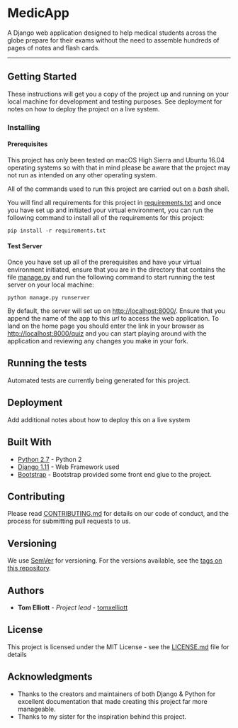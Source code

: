 # MedicApp

A Django web application designed to help medical students across the globe prepare for their exams without the need to assemble hundreds of pages of notes and flash cards.

---

## Getting Started

These instructions will get you a copy of the project up and running on your local machine for development and testing purposes. See deployment for notes on how to deploy the project on a live system.

### Installing
#### Prerequisites
This project has only been tested on macOS High Sierra and Ubuntu 16.04 operating systems so with that in mind please be aware that the project may not run as intended on any other operating system. 

All of the commands used to run this project are carried out on a _bash_ shell. 

You will find all requirements for this project in [requirements.txt](medicapp/requirements.txt) and once you have set up and initiated your virtual environment, you can run the following command to install all of the requirements for this project:

```
pip install -r requirements.txt
```

#### Test Server
Once you have set up all of the prerequisites and have your virtual environment initiated, ensure that you are in the directory that contains the file [manage.py](medicapp/manage.py) and run the following command to start running the test server on your local machine:

```
python manage.py runserver
```
By default, the server will set up on [http://localhost:8000/](http://localhost:8000/). Ensure that you append the name of the app to this _url_ to access the web application. To land on the home page you should enter the link in your browser as [http://localhost:8000/quiz](http://localhost:8000/quiz) and you can start playing around with the application and reviewing any changes you make in your fork.

## Running the tests

Automated tests are currently being generated for this project.


## Deployment

Add additional notes about how to deploy this on a live system

## Built With

* [Python 2.7](https://www.python.org/) - Python 2
* [Django 1.11](https://www.djangoproject.com/) - Web Framework used
* [Bootstrap](http://getbootstrap.com/) - Bootstrap provided some front end glue to the project.


## Contributing

Please read [CONTRIBUTING.md](https://gist.github.com/PurpleBooth/b24679402957c63ec426) for details on our code of conduct, and the process for submitting pull requests to us.

## Versioning

We use [SemVer](http://semver.org/) for versioning. For the versions available, see the [tags on this repository](https://github.com/your/project/tags). 

## Authors

* **Tom Elliott** - *Project lead* - [tomxelliott](https://www.github.com/tomxelliott)

## License

This project is licensed under the MIT License - see the [LICENSE.md](LICENSE.md) file for details

## Acknowledgments

* Thanks to the creators and maintainers of both Django & Python for excellent documentation that made creating this project far more manageable. 
* Thanks to my sister for the inspiration behind this project.
